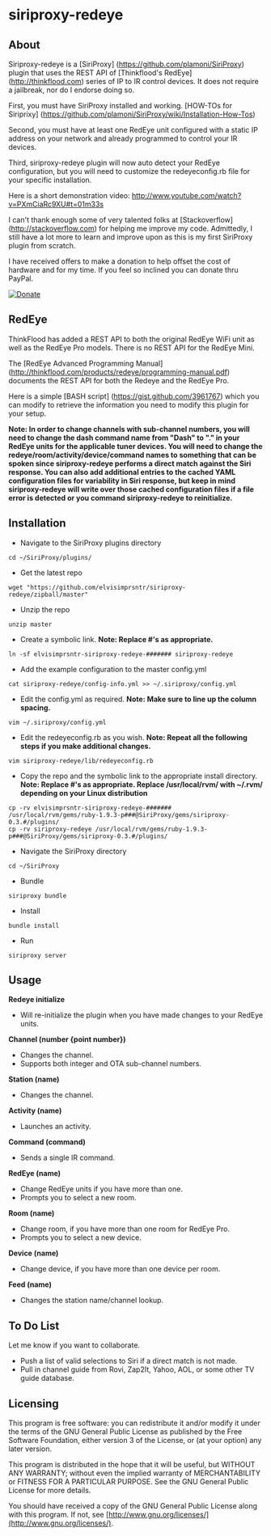 siriproxy-redeye
================

About
-----
Siriproxy-redeye is a [SiriProxy] (https://github.com/plamoni/SiriProxy) plugin that uses the REST API of [Thinkflood's RedEye] (http://thinkflood.com) series of IP to IR control devices.  It does not require a jailbreak, nor do I endorse doing so.

First, you must have SiriProxy installed and working.  [HOW-TOs for Siriprixy] (https://github.com/plamoni/SiriProxy/wiki/Installation-How-Tos) 

Second, you must have at least one RedEye unit configured with a static IP address on your network and already programmed to control your IR devices.   

Third, siriproxy-redeye plugin will now auto detect your RedEye configuration, but you will need to customize the redeyeconfig.rb file for your specific installation. 

Here is a short demonstration video: http://www.youtube.com/watch?v=PXmCiaRc9XU#t=01m33s 

I can't thank enough some of very talented folks at [Stackoverflow] (http://stackoverflow.com) for helping me improve my code.  Admittedly, I still have a lot more to learn and improve upon as this is my first SiriProxy plugin from scratch. 

I have received offers to make a donation to help offset the cost of hardware and for my time.  If you feel so inclined you can donate thru PayPal.  

[![Donate](https://www.paypalobjects.com/en_US/i/btn/btn_donateCC_LG.gif)](https://www.paypal.com/cgi-bin/webscr?cmd=_s-xclick&hosted_button_id=SB6A4AFSC5LFQ)  


RedEye
------

ThinkFlood has added a REST API to both the original RedEye WiFi unit as well as the RedEye Pro models.   There is no REST API for the RedEye Mini. 

The [RedEye Advanced Programming Manual] (http://thinkflood.com/products/redeye/programming-manual.pdf) documents the REST API for both the Redeye and the RedEye Pro.    

Here is a simple [BASH script] (https://gist.github.com/3961767) which you can modify to retrieve the information you need to modify this plugin for your setup.  

**Note: In order to change channels with sub-channel numbers, you will need to change the dash command name from "Dash" to "." in your RedEye units for the applicable tuner devices.  You will need to change the redeye/room/activity/device/command names to something that can be spoken since siriproxy-redeye performs a direct match against the Siri response.  You can also add additional entries to the cached YAML configuration files for variability in Siri response, but keep in mind siriproxy-redeye will write over those cached configuration files if a file error is detected or you command siriproxy-redeye to reinitialize.**



Installation
------------

- Navigate to the SiriProxy plugins directory  

`cd ~/SiriProxy/plugins/`

- Get the latest repo   

`wget "https://github.com/elvisimprsntr/siriproxy-redeye/zipball/master"`

- Unzip the repo  

`unzip master`

- Create a symbolic link. **Note: Replace #'s as appropriate.**  

`ln -sf elvisimprsntr-siriproxy-redeye-####### siriproxy-redeye`

- Add the example configuration to the master config.yml  

`cat siriproxy-redeye/config-info.yml >> ~/.siriproxy/config.yml`

- Edit the config.yml as required.     **Note: Make sure to line up the column spacing.**

`vim ~/.siriproxy/config.yml`

- Edit the redeyeconfig.rb as you wish.  **Note: Repeat all the following steps if you make additional changes.**    

`vim siriproxy-redeye/lib/redeyeconfig.rb`

- Copy the repo and the symbolic link to the appropriate install directory.  **Note: Replace #'s as appropriate.  Replace /usr/local/rvm/ with ~/.rvm/ depending on your Linux distribution**     

`cp -rv elvisimprsntr-siriproxy-redeye-####### /usr/local/rvm/gems/ruby-1.9.3-p###@SiriProxy/gems/siriproxy-0.3.#/plugins/`    
`cp -rv siriproxy-redeye /usr/local/rvm/gems/ruby-1.9.3-p###@SiriProxy/gems/siriproxy-0.3.#/plugins/`    

- Navigate the SiriProxy directory  

`cd ~/SiriProxy`

- Bundle  

`siriproxy bundle`

- Install  

`bundle install`

- Run  

`siriproxy server`

Usage
-----

**Redeye initialize**
- Will re-initialize the plugin when you have made changes to your RedEye units.

**Channel (number {point number})**
- Changes the channel.
- Supports both integer and OTA sub-channel numbers.

**Station (name)**
- Changes the channel.

**Activity (name)**
- Launches an activity.

**Command (command)**
- Sends a single IR command.

**RedEye (name)**   
- Change RedEye units if you have more than one.  
- Prompts you to select a new room.

**Room (name)**
- Change room, if you have more than one room for RedEye Pro.
- Prompts you to select a new device.

**Device (name)** 
- Change device, if you have more than one device per room.

**Feed (name)** 
- Changes the station name/channel lookup.


To Do List
----------

Let me know if you want to collaborate.   

- Push a list of valid selections to Siri if a direct match is not made.
- Pull in channel guide from Rovi, Zap2It, Yahoo, AOL, or some other TV guide database.


Licensing
---------

This program is free software: you can redistribute it and/or modify it under the terms of the GNU General Public License as published by the Free Software Foundation, either version 3 of the License, or (at your option) any later version.

This program is distributed in the hope that it will be useful, but WITHOUT ANY WARRANTY; without even the implied warranty of MERCHANTABILITY or FITNESS FOR A PARTICULAR PURPOSE.  See the GNU General Public License for more details.

You should have received a copy of the GNU General Public License along with this program.  If not, see [http://www.gnu.org/licenses/](http://www.gnu.org/licenses/).

